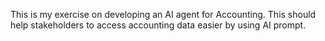 This is my exercise on developing an AI agent for Accounting. This should help stakeholders to access accounting data easier by using AI prompt.
